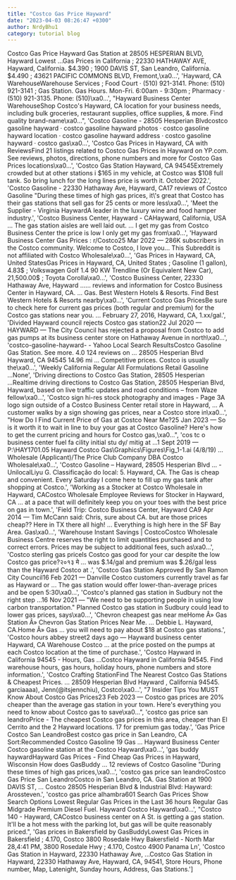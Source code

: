 ```yaml
---
title: "Costco Gas Price Hayward"
date: "2023-04-03 08:26:47 +0300"
author: NrdyBhu1
category: tutorial blog
---
```

Costco Gas Price Hayward
Gas Station at 28505 HESPERIAN BLVD, Hayward Lowest ...Gas Prices in California ; 22330 HATHAWAY AVE, Hayward, California. $4.390 ; 1900 DAVIS ST, San Leandro, California. $4.490 ; 43621 PACIFIC COMMONS BLVD, Fremont,\xa0...', 'Hayward, CA WarehouseWarehouse Services ; Food Court · (510) 921-3141. Phone: (510) 921-3141 ; Gas Station. Gas Hours. Mon-Fri. 6:00am - 9:30pm ; Pharmacy · (510) 921-3135. Phone: (510)\xa0...', "Hayward Business Center WarehouseShop Costco's Hayward, CA location for your business needs, including bulk groceries, restaurant supplies, office supplies, & more. Find quality brand-name\xa0...", 'Costco Gasoline - 28505 Hesperian Blvdcostco gasoline hayward · costco gasoline hayward photos · costco gasoline hayward location · costco gasoline hayward address · costco gasoline hayward · costco gas\xa0...', 'Costco Gas Prices in Hayward, CA with ReviewsFind 21 listings related to Costco Gas Prices in Hayward on YP.com. See reviews, photos, directions, phone numbers and more for Costco Gas Prices locations\xa0...', 'Costco Gas Station Hayward, CA 94545Extremely crowded but at other stations i $165 in my vehicle, at Costco was $108 full tank. So bring lunch for the long lines price is worth it. October 2022.', 'Costco Gasoline - 22330 Hathaway Ave, Hayward, CA17 reviews of Costco Gasoline "During these times of high gas prices, it\'s great that Costco has their gas stations that sell gas for 25 cents or more less\xa0...', 'Meet the Supplier - Virginia HaywardA leader in the luxury wine and food hamper industry.', 'Costco Business Center, Hayward - CAHayward, California, USA ... The gas station aisles are well laid out. ... I get my gas from Costco Business Center the price is low I only get my gas from\xa0...', 'Hayward Business Center Gas Prices : r/Costco25 Mar 2022 — 286K subscribers in the Costco community. Welcome to Costco, I love you... This Subreddit is not affiliated with Costco Wholesale\xa0...', 'Gas Prices in Hayward, CA, United StatesGas Prices in Hayward, CA, United States ; Gasoline (1 gallon), 4.83$ ; Volkswagen Golf 1.4 90 KW Trendline (Or Equivalent New Car), 21,500.00$ ; Toyota Corolla\xa0...', 'Costco Business Center, 22330 Hathaway Ave, Hayward ...... reviews and information for Costco Business Center in Hayward, CA. ... Gas. Best Western Hotels & Resorts. Find Best Western Hotels & Resorts nearby\xa0...', 'Current Costco Gas PricesBe sure to check here for current gas prices (both regular and premium) for the Costco gas stations near you. ... February 27, 2016, Hayward, CA, 1.xx/gal.', 'Divided Hayward council rejects Costco gas station22 Jul 2020 — HAYWARD — The City Council has rejected a proposal from Costco to add gas pumps at its business center store on Hathaway Avenue in north\xa0...', 'costco-gasoline-hayward- - Yahoo Local Search ResultsCostco Gasoline Gas Station. See more. 4.0 124 reviews on ... 28505 Hesperian Blvd Hayward, CA 94545 14.96 mi ... Competitive prices. Costco is usually the\xa0...', 'Weekly California Regular All Formulations Retail Gasoline ...None', 'Driving directions to Costco Gas Station, 28505 Hesperian ...Realtime driving directions to Costco Gas Station, 28505 Hesperian Blvd, Hayward, based on live traffic updates and road conditions – from Waze fellow\xa0...', 'Costco sign hi-res stock photography and images - Page 3A logo sign outside of a Costco Business Center retail store in Hayward, ... A customer walks by a sign showing gas prices, near a Costco store in\xa0...', "How Do I Find Current Price of Gas at Costco Near Me?25 Jan 2023 — So is it worth it to wait in line to buy your gas at Costco Gasoline? Here's how to get the current pricing and hours for Costco gas,\xa0...", 'cos tc o business center fuel fa cility initial stu dy/ mitig at ...1 Sept 2019 — P:\\HAY1701.05 Hayward Costco Gas\\Graphics\\Figures\\Fig_1-1.ai (4/8/19) ... Wholesale (Applicant)/The Price Club Company DBA Costco Wholesale\xa0...', 'Costco Gasoline – Hayward, 28505 Hesperian Blvd ... - UnilocalLiyu G. Classificação do local: 5. Hayward, CA. The Gas is cheap and convenient. Every Saturday I come here to fill up my gas tank after shopping at Costco.', 'Working as a Stocker at Costco Wholesale in Hayward, CACostco Wholesale Employee Reviews for Stocker in Hayward, CA ... at a pace that will definitely keep you on your toes with the best price on gas in town.', 'Field Trip: Costco Business Center, Hayward CA9 Apr 2014 — Tim McCann said: Chris, sure about CA. but are those prices cheap?? Here in TX there all high! ... Everything is high here in the SF Bay Area. Gas\xa0...', 'Warehouse Instant Savings | CostcoCostco Wholesale Business Centre reserves the right to limit quantities purchased and to correct errors. Prices may be subject to additional fees, such as\xa0...', 'Costco sterling gas priceIs Costco gas good for your car despite the low Costco gas price?२०१३ मे ... was $.14/gal and premium was $.26/gal less than the Hayward Costco at .', 'Costco Gas Station Approved By San Ramon City Council16 Feb 2021 — Danville Costco customers currently travel as far as Hayward or ... The gas station would offer lower-than-average prices and be open 5:30\xa0...', 'Costco\'s planned gas station in Sudbury not the right step ...16 Nov 2021 — "We need to be supporting people in using low carbon transportation." Planned Costco gas station in Sudbury could lead to lower gas prices, says\xa0...', 'Chevron cheapest gas near meHome Â» Gas Station Â» Chevron Gas Station Prices Near Me. ... Debbie L. Hayward, CA.Home Â» Gas ... you will need to pay about $18 at Costco gas stations.', 'Costco hours abbey street2 days ago — Hayward business center Hayward, CA Warehouse Costco ... at the price posted on the pumps at each Costco location at the time of purchase.', 'Costco Hayward in California 94545 - Hours, Gas ...Costco Hayward in California 94545. Find warehouse hours, gas hours, holiday hours, phone numbers and store information.', 'Costco Crafting StationFind The Nearest Costco Gas Stations & Cheapest Prices. ... 28509 Hesperian Blvd Hayward , California 94545. garciaaaa), Jenn(@itsjennchiu), Costco\xa0...', "7 Insider Tips You MUST Know About Costco Gas Prices23 Feb 2023 — Costco gas prices are 20% cheaper than the average gas station in your town. Here's everything you need to know about Costco gas to save\xa0...", 'costco gas price san leandroPrice - The cheapest Costco gas prices in this area, cheaper than El Cerrito and the 2 Hayward locations. 17 for premium gas today.', 'Gas Price Costco San LeandroBest costco gas price in San Leandro, CA Sort:Recommended Costco Gasoline 19 Gas ... Hayward Business Center Costco gasoline station at the Costco Hayward\xa0...', 'gas buddy haywardHayward Gas Prices - Find Cheap Gas Prices in Hayward, Wisconsin How does GasBuddy ... 12 reviews of Costco Gasoline "During these times of high gas prices,\xa0...', 'costco gas price san leandroCostco Gas Price San LeandroCostco in San Leandro, CA. Gas Station at 1900 DAVIS ST, ... Costco 28505 Hesperian Blvd & Industrial Blvd: Hayward: Arossteven.', 'costco gas price alhambra601 Search Gas Prices Show Search Options Lowest Regular Gas Prices in the Last 36 hours Regular Gas Midgrade Premium Diesel Fuel. Hayward Costco Hayward\xa0...', "Costco 140 - Hayward, CACostco business center on A St. is getting a gas station. It'll be a hot mess with the parking lot, but gas will be quite reasonably priced.", 'Gas prices in Bakersfield by GasBuddyLowest Gas Prices in Bakersfield ; 4.170, Costco 3800 Rosedale Hwy Bakersfield - North Mar 28,4:41 PM, 3800 Rosedale Hwy ; 4.170, Costco 4900 Panama Ln', 'Costco Gas Station in Hayward, 22330 Hathaway Ave, ...Costco Gas Station in Hayward, 22330 Hathaway Ave, Hayward, CA, 94541, Store Hours, Phone number, Map, Latenight, Sunday hours, Address, Gas Stations.']